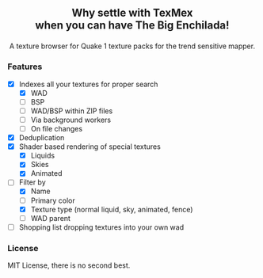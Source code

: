 <h2>
 <p align="center">
  Why settle with TexMex<br/>
  when you can have The Big Enchilada!
 </p>
</h2>
<p align="center">
 A texture browser for Quake 1 texture packs for the trend sensitive mapper.
</p>

### Features

* [x] Indexes all your textures for proper search
  * [x] WAD
  * [ ] BSP
  * [ ] WAD/BSP within ZIP files
  * [ ] Via background workers
  * [ ] On file changes
* [x] Deduplication
* [x] Shader based rendering of special textures
  * [x] Liquids
  * [x] Skies
  * [x] Animated
* [ ] Filter by
  * [x] Name
  * [ ] Primary color
  * [x] Texture type (normal liquid, sky, animated, fence)
  * [ ] WAD parent
* [ ] Shopping list dropping textures into your own wad

### License

MIT License, there is no second best.
